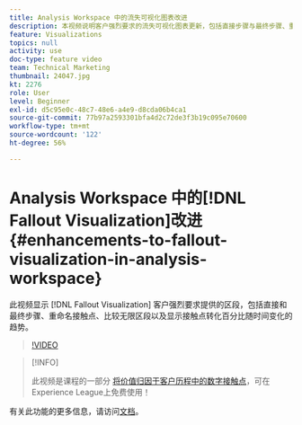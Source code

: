 ```yaml
---
title: Analysis Workspace 中的流失可视化图表改进
description: 本视频说明客户强烈要求的流失可视化图表更新，包括直接步骤与最终步骤、重命名接触点、比较无限区段以及确定随时间变化的接触点转化百分比趋势。
feature: Visualizations
topics: null
activity: use
doc-type: feature video
team: Technical Marketing
thumbnail: 24047.jpg
kt: 2276
role: User
level: Beginner
exl-id: d5c95e0c-48c7-48e6-a4e9-d8cda06b4ca1
source-git-commit: 77b97a2593301bfa4d2c72de3f3b19c095e70600
workflow-type: tm+mt
source-wordcount: '122'
ht-degree: 56%

---
```


# Analysis Workspace 中的[!DNL Fallout Visualization]改进 {#enhancements-to-fallout-visualization-in-analysis-workspace}

此视频显示 [!DNL Fallout Visualization] 客户强烈要求提供的区段，包括直接和最终步骤、重命名接触点、比较无限区段以及显示接触点转化百分比随时间变化的趋势。

>[!VIDEO](https://video.tv.adobe.com/v/24047/?quality=12)

>[!INFO]
>
> 此视频是课程的一部分 [将价值归因于客户历程中的数字接触点](https://experienceleague.adobe.com/?recommended=Analytics-U-1-2020.2)，可在Experience League上免费使用！

有关此功能的更多信息，请访问[文档](https://experienceleague.adobe.com/docs/analytics/analyze/analysis-workspace/visualizations/fallout/fallout-flow.html?lang=zh-Hans)。
